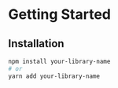 # Getting Started

## Installation

```bash
npm install your-library-name
# or
yarn add your-library-name